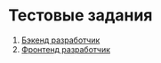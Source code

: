 # Тестовые задания

1. [Бэкенд разработчик](backend/README.md)
1. [Фронтенд разработчик](backend/README.md)